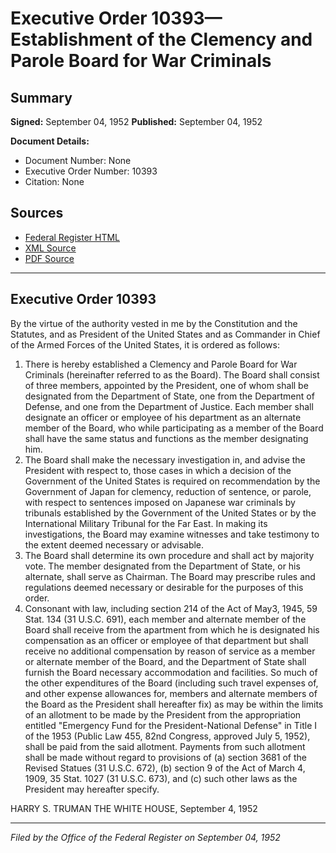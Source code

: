 # Executive Order 10393—Establishment of the Clemency and Parole Board for War Criminals

## Summary

**Signed:** September 04, 1952
**Published:** September 04, 1952

**Document Details:**
- Document Number: None
- Executive Order Number: 10393
- Citation: None

## Sources
- [Federal Register HTML](https://www.presidency.ucsb.edu/documents/executive-order-10393-establishment-the-clemency-and-parole-board-for-war-criminals)
- [XML Source](None)
- [PDF Source](None)

---

## Executive Order 10393

By the virtue of the authority vested in me by the Constitution and the Statutes, and as President of the United States and as Commander in Chief of the Armed Forces of the United States, it is ordered as follows:
1. There is hereby established a Clemency and Parole Board for War Criminals (hereinafter referred to as the Board). The Board shall consist of three members, appointed by the President, one of whom shall be designated from the Department of State, one from the Department of Defense, and one from the Department of Justice. Each member shall designate an officer or employee of his department as an alternate member of the Board, who while participating as a member of the Board shall have the same status and functions as the member designating him.
2. The Board shall make the necessary investigation in, and advise the President with respect to, those cases in which a decision of the Government of the United States is required on recommendation by the Government of Japan for clemency, reduction of sentence, or parole, with respect to sentences imposed on Japanese war criminals by tribunals established by the Government of the United States or by the International Military Tribunal for the Far East. In making its investigations, the Board may examine witnesses and take testimony to the extent deemed necessary or advisable.
3. The Board shall determine its own procedure and shall act by majority vote. The member designated from the Department of State, or his alternate, shall serve as Chairman. The Board may prescribe rules and regulations deemed necessary or desirable for the purposes of this order.
4. Consonant with law, including section 214 of the Act of May3, 1945, 59 Stat. 134 (31 U.S.C. 691), each member and alternate member of the Board shall receive from the apartment from which he is designated his compensation as an officer or employee of that department but shall receive no additional compensation by reason of service as a member or alternate member of the Board, and the Department of State shall furnish the Board necessary accommodation and facilities. So much of the other expenditures of the Board (including such travel expenses of, and other expense allowances for, members and alternate members of the Board as the President shall hereafter fix) as may be within the limits of an allotment to be made by the President from the appropriation entitled "Emergency Fund for the President-National Defense" in Title I of the 1953 (Public Law 455, 82nd Congress, approved July 5, 1952), shall be paid from the said allotment. Payments from such allotment shall be made without regard to provisions of (a) section 3681 of the Revised Statues (31 U.S.C. 672), (b) section 9 of the Act of March 4, 1909, 35 Stat. 1027 (31 U.S.C. 673), and (c) such other laws as the President may hereafter specify.

HARRY S. TRUMAN
THE WHITE HOUSE,
September 4, 1952

---

*Filed by the Office of the Federal Register on September 04, 1952*
